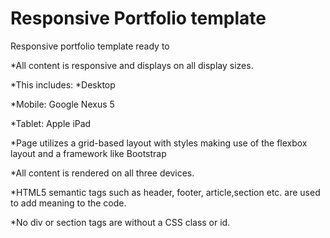 # Responsive Portfolio template

Responsive portfolio template ready to

*All content is responsive and displays on all display sizes. 

*This includes:
  *Desktop
  
  *Mobile: Google Nexus 5
  
  *Tablet: Apple iPad
  
*Page utilizes a grid-based layout with styles making use of the flexbox layout and a framework like Bootstrap
 
*All content is rendered on all three devices.

*HTML5 semantic tags such as header, footer, article,section etc. are used to add meaning to the code.

*No div or section tags are without a CSS class or id.
